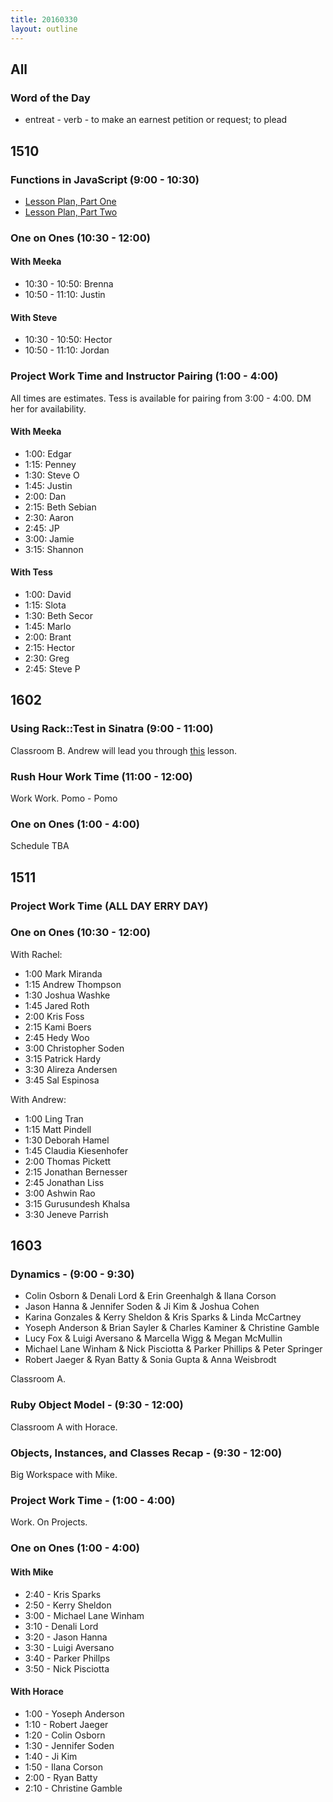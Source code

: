 ```yaml
---
title: 20160330
layout: outline
---
```


## All

### Word of the Day
* entreat - verb - to make an earnest petition or request; to plead


## 1510

### Functions in JavaScript (9:00 - 10:30)

- [Lesson Plan, Part One](https://github.com/mdn/advanced-js-fundamentals-ck/blob/gh-pages/tutorials/02-functions/01-calling-functions.md)
- [Lesson Plan, Part Two](https://github.com/mdn/advanced-js-fundamentals-ck/blob/gh-pages/tutorials/02-functions/02-what-is-this.md)

### One on Ones (10:30 - 12:00)

#### With Meeka

- 10:30 - 10:50: Brenna
- 10:50 - 11:10: Justin

#### With Steve

- 10:30 - 10:50: Hector
- 10:50 - 11:10: Jordan

### Project Work Time and Instructor Pairing (1:00 - 4:00)

All times are estimates. Tess is available for pairing from 3:00 - 4:00. DM her for availability.

#### With Meeka

- 1:00: Edgar
- 1:15: Penney
- 1:30: Steve O
- 1:45: Justin
- 2:00: Dan
- 2:15: Beth Sebian
- 2:30: Aaron
- 2:45: JP
- 3:00: Jamie
- 3:15: Shannon

#### With Tess

- 1:00: David
- 1:15: Slota
- 1:30: Beth Secor
- 1:45: Marlo
- 2:00: Brant
- 2:15: Hector
- 2:30: Greg
- 2:45: Steve P


## 1602

### Using Rack::Test in Sinatra (9:00 - 11:00)

Classroom B. Andrew will lead you through [this](https://github.com/turingschool/lesson_plans/blob/master/ruby_02-web_applications_with_ruby/rack_test_in_sinatra.markdown) lesson.

### Rush Hour Work Time (11:00 - 12:00)

Work Work. Pomo - Pomo

### One on Ones (1:00 - 4:00)

Schedule TBA


## 1511

### Project Work Time  (ALL DAY ERRY DAY)

### One on Ones (10:30 - 12:00)

With Rachel:

* 1:00 Mark Miranda
* 1:15 Andrew Thompson
* 1:30 Joshua Washke
* 1:45 Jared Roth
* 2:00 Kris Foss
* 2:15 Kami Boers
* 2:45 Hedy Woo
* 3:00 Christopher Soden
* 3:15 Patrick Hardy
* 3:30 Alireza Andersen
* 3:45 Sal Espinosa

With Andrew:

* 1:00 Ling Tran
* 1:15 Matt Pindell
* 1:30 Deborah Hamel
* 1:45 Claudia Kiesenhofer
* 2:00 Thomas Pickett
* 2:15 Jonathan Bernesser
* 2:45 Jonathan Liss
* 3:00 Ashwin Rao
* 3:15 Gurusundesh Khalsa
* 3:30 Jeneve Parrish


## 1603

### Dynamics - (9:00 - 9:30)

* Colin Osborn & Denali Lord & Erin Greenhalgh & Ilana Corson
* Jason Hanna & Jennifer Soden & Ji Kim & Joshua Cohen
* Karina Gonzales & Kerry Sheldon & Kris Sparks & Linda McCartney
* Yoseph Anderson & Brian Sayler & Charles Kaminer & Christine Gamble
* Lucy Fox & Luigi Aversano & Marcella Wigg & Megan McMullin
* Michael Lane Winham & Nick Pisciotta & Parker Phillips & Peter Springer
* Robert Jaeger & Ryan Batty & Sonia Gupta & Anna Weisbrodt

Classroom A.

### Ruby Object Model - (9:30 - 12:00)

Classroom A with Horace.

### Objects, Instances, and Classes Recap - (9:30 - 12:00)

Big Workspace with Mike.

### Project Work Time - (1:00 - 4:00)

Work. On Projects.

### One on Ones (1:00 - 4:00)

#### With Mike

* 2:40 - Kris Sparks
* 2:50 - Kerry Sheldon
* 3:00 - Michael Lane Winham
* 3:10 - Denali Lord
* 3:20 - Jason Hanna
* 3:30 - Luigi Aversano
* 3:40 - Parker Phillps
* 3:50 - Nick Pisciotta

#### With Horace

* 1:00 - Yoseph Anderson
* 1:10 - Robert Jaeger
* 1:20 - Colin Osborn
* 1:30 - Jennifer Soden
* 1:40 - Ji Kim
* 1:50 - Ilana Corson
* 2:00 - Ryan Batty
* 2:10 - Christine Gamble
